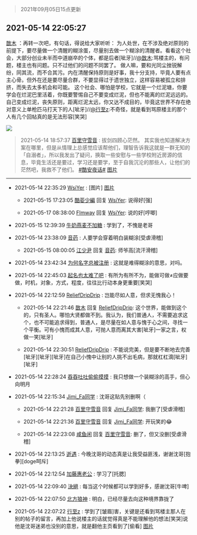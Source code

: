 > 2021年09月05日15点更新
<link rel="stylesheet" href="https://cdn.jsdelivr.net/gh/taotie6/sampleJSON@main/css/photo_show.css">


 ## 2021-05-14 22:05:27 

 [㪚木](https://www.coolapk.com/feed/26980151?shareKey=MDRkNzNhODJkYmM0NjEzMTc3ZjE~) ：再转一次吧，有句话，得说给大家听听：
为人处世，在不涉及绝对原则的前提下，要尽量做一个清醒的糊涂蛋，尽量别去做一个糊涂的清醒者。看看这个社会，大部分创业未半而中道崩卒的个体，都是后者[呲牙]//<a class="feed-link-uname" href="/u/㪚木">@㪚木</a>:骂楼主的，有问题，楼主也有问题。只不过他们的问题不同罢了。
做人嘛<!--break-->，要和光同尘挫锐解纷，同其流，而不合其污。内在清醒保持原则是好事，我十分支持，毕竟人要有点主心骨。但外在还是要尽量合群，不要显得过于遗世独立，这样容易被孤立和排挤，而失去太多机会和可能。
这个社会、哪怕是学校，它就是一个烂泥塘，你要学会在烂泥巴里活着，你既要警惕自己不要变成烂泥，但也不能离的烂泥远远的。自己变成烂泥，丧失原则，距离烂泥太远，你又达不成目的，毕竟这世界不存在绝对意义上单枪匹马打天下的人[呲牙]//<a class="feed-link-uname" href="/u/行至z">@行至z</a>:不奇怪，就是看到骂原楼主的那个人有几个回帖真的是无法形容[笑哭] 

<div class="album">
<img class="img-item" src="http://image.coolapk.com/feed/2019/0507/23/1081091_4540_495@400x225.gif" />
</div>

> 2021-05-14 18:57:37 
> [百里守雪音](https://www.coolapk.com/feed/26976248?shareKey=YWYxNWM2YTE3ZTFmNjEzMTc3ZjE~) : 拔剑四顾心茫然。 其实我也知道解决方案在哪里，但是从情理上总感觉应该帮他们，理智告诉我这就是一群无知的「自溺者」，所以我发出了疑问，换取一些安慰与一些学校附近房源的信息，毕竟生活还是要过，学习还是要学，至于自我沉沦的那些人，让他们的茫然吧，我救不了他们。 <a class="feed-link-tag" href="/t/酷安夜话?type=0">#酷安夜话#</a> 
[图片](http://image.coolapk.com/feed/2021/0514/18/1080769_0effbaf1_9856_0997@1080x2486.jpeg)

 ------- 

- 2021-05-14 22:35:29 [WsiYer](uid=3832235) : [图片] [图片](http://image.coolapk.com/feed/2021/0514/22/3832235_e84fda89_2293_6423@1080x2400.jpeg)

    - 2021-05-15 17:23:05 [酷荌少編](uid=2564936) 回复 [WsiYer](uid=3832235): 说得好[强] 

    - 2021-05-17 08:38:00 [Flmway](uid=1749697) 回复 [WsiYer](uid=3832235): 说的好[哼唧] 

- 2021-05-15 12:39:39 [牛奶燕麦不加糖](uid=633325) : 学到了，不愧是老哥 

- 2021-05-14 23:38:09 [音药](uid=1025660) : 人要学会穿着明白装糊涂[受虐滑稽] 

    - 2021-05-15 08:00:05 [江少尹](uid=3524927) 回复 [音药](uid=1025660): 师爷高[流汗滑稽] 

- 2021-05-14 23:42:34 [为何名字总被注册](uid=2887890) : 这就是难得糊涂的意思，对吗。 

- 2021-05-14 22:45:03 [起名也太难了吧](uid=1553844) : 有所为有所不为，能做可做≠应做要做，时机，对象，方式，程度，往往比行动本身更重要[笑哭] 

- 2021-05-14 22:12:59 [ReliefDripDrip](uid=1269105) : 岂能尽如人意，但求无愧我心！ 

    - 2021-05-14 22:21:46 [㪚木](uid=1081091) 回复 [ReliefDripDrip](uid=1269105): 这个世界，能做到这个的，只有圣人。哪怕大贤都做不到。我认为，我们普通人，不需要追求这个，也不可能追求得到，普通人，是尽量在如人意与愧于心之间，寻找一个平衡。可有小愧而成其人意，可抛人意而离其大害[呲牙]一家之言，权做一笑[呲牙] 

    - 2021-05-14 22:30:51 [ReliefDripDrip](uid=1269105) : 不能说完美，但是要不断地去完善[呲牙][呲牙][呲牙]在自己小愧中让别的人挑不出毛病，那就杠杠滴[呲牙][呲牙] 

- 2021-05-14 22:28:24 [吞吞吐吐偷偷摸摸](uid=4177414) : 我只想做一个装糊涂的高手，但心向明月 

- 2021-05-14 22:15:34 [Jimi_Fa同学](uid=658442) : 沈哥这贴先别删啊（ 

    - 2021-05-14 22:21:28 [百里守雪音](uid=1080769) 回复 [Jimi_Fa同学](uid=658442): 我删了[受虐滑稽] 

    - 2021-05-14 22:21:36 [百里守雪音](uid=1080769) 回复 [Jimi_Fa同学](uid=658442): 开玩笑的😂 

    - 2021-05-14 22:23:08 [咸鱼闲](uid=3783511) 回复 [百里守雪音](uid=1080769): 删了，但又没删[受虐滑稽] 

- 2021-05-14 22:13:25 [逝遇](uid=2589293) : 今晚沈哥的动态真是让我受益匪浅，谢谢沈哥[抱拳][doge呵斥] 

- 2021-05-14 22:12:54 [加藤惠老公](uid=1266680) : 学习了[托腮] 

- 2021-05-14 22:09:40 [決絕](uid=2288436) : 每当这个时候都可以学到好多，感谢沈哥[牛啤] 

- 2021-05-14 22:07:50 [北方狼神](uid=2492922) : 明白，已经尽量去向这种境界靠拢了 

- 2021-05-14 22:07:22 [行至z](uid=582810) : 学到了[皱眉]害，关键是还看到骂楼主那人在别的帖子的留言，再加上他说楼主的话就觉得真是不能理解他的想法[笑哭]说他是沈哥迷弟也没别的意思，就是翻他主页看到了[偷看] [图片](http://image.coolapk.com/feed/2021/0514/22/582810_35909896_1241_1092@1080x2400.jpeg)

